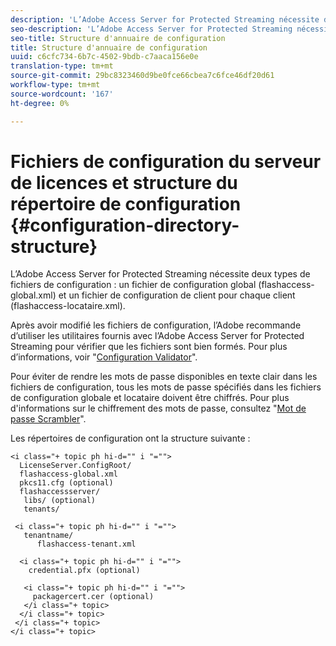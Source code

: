 ```yaml
---
description: 'L’Adobe Access Server for Protected Streaming nécessite deux types de fichiers de configuration : un fichier de configuration global (flashaccess-global.xml) et un fichier de configuration de client pour chaque client (flashaccess-locataire.xml).'
seo-description: 'L’Adobe Access Server for Protected Streaming nécessite deux types de fichiers de configuration : un fichier de configuration global (flashaccess-global.xml) et un fichier de configuration de client pour chaque client (flashaccess-locataire.xml).'
seo-title: Structure d'annuaire de configuration
title: Structure d'annuaire de configuration
uuid: c6cfc734-6b7c-4502-9bdb-c7aaca156e0e
translation-type: tm+mt
source-git-commit: 29bc8323460d9be0fce66cbea7c6fce46df20d61
workflow-type: tm+mt
source-wordcount: '167'
ht-degree: 0%

---
```



# Fichiers de configuration du serveur de licences et structure du répertoire de configuration {#configuration-directory-structure}

L’Adobe Access Server for Protected Streaming nécessite deux types de fichiers de configuration : un fichier de configuration global (flashaccess-global.xml) et un fichier de configuration de client pour chaque client (flashaccess-locataire.xml).

Après avoir modifié les fichiers de configuration, l’Adobe recommande d’utiliser les utilitaires fournis avec l’Adobe Access Server for Protected Streaming pour vérifier que les fichiers sont bien formés. Pour plus d’informations, voir &quot;[Configuration Validator](../../aaxs-protected-streaming/aaxs-protected-streaming-utilities/configuration-validator.md)&quot;.

Pour éviter de rendre les mots de passe disponibles en texte clair dans les fichiers de configuration, tous les mots de passe spécifiés dans les fichiers de configuration globale et locataire doivent être chiffrés. Pour plus d&#39;informations sur le chiffrement des mots de passe, consultez &quot;[Mot de passe Scrambler](../../aaxs-protected-streaming/aaxs-protected-streaming-utilities/password-scrambler.md)&quot;.

Les répertoires de configuration ont la structure suivante :

```
<i class="+ topic ph hi-d="" i "="">
  LicenseServer.ConfigRoot/  
  flashaccess-global.xml  
  pkcs11.cfg (optional)  
  flashaccessserver/  
   libs/ (optional)  
   tenants/  
     
 <i class="+ topic ph hi-d="" i "="">
   tenantname/  
      flashaccess-tenant.xml  
       
  <i class="+ topic ph hi-d="" i "="">
    credential.pfx (optional)  
        
   <i class="+ topic ph hi-d="" i "="">
     packagercert.cer (optional) 
   </i class="+ topic> 
  </i class="+ topic> 
 </i class="+ topic> 
</i class="+ topic>
```

